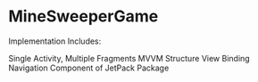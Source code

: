 # MineSweeperGame

Implementation Includes:

Single Activity, Multiple Fragments
MVVM Structure
View Binding
Navigation Component of JetPack Package
